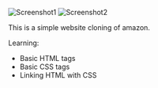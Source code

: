![Screenshot1](https://github.com/user-attachments/assets/4dc2acf9-f85f-44b8-a818-20739b14f999)
![Screenshot2](https://github.com/user-attachments/assets/350d6188-970b-459c-a294-7b574a4815e8)

This is a simple website cloning of amazon.

Learning:

- Basic HTML tags
- Basic CSS tags
- Linking HTML with CSS

